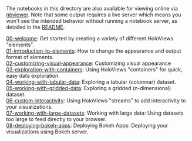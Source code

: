 
The notebooks in this directory are also available for viewing online via [nbviewer](https://nbviewer.jupyter.org). 
Note that some output requires a live server which means you won't see the intended behavior without running a notebook server, as
detailed in the [README](https://github.com/ioam/scipy-2017-holoviews-tutorial/blob/master/README.rst).

[00-welcome](https://nbviewer.jupyter.org/gist/jlstevens/62d27808a3d4beb6f537a83f6e2837a0): Get started by creating a variety of different HoloViews "elements". <br>
[01-introduction-to-elements](https://nbviewer.jupyter.org/gist/jlstevens/e1f9ee0ef93df371b4ae178f406a034c): How to change the appearance and output format of elements.<br>
[02-customizing-visual-appearance](https://nbviewer.jupyter.org/gist/jlstevens/aaa9e1ae6cd5ca4e731c0287a1b296df): Customizing visual appearance<br>
[03-exploration-with-containers](https://nbviewer.jupyter.org/gist/jlstevens/9b4cb4c627534480c00b4a425843e971): Using HoloViews "containers" for quick, easy data exploration.<br>
[04-working-with-tabular-data](https://nbviewer.jupyter.org/gist/jlstevens/a97da19a90706c21189d04796df2d907): Exploring a tabular (columnar) dataset.<br>
[05-working-with-gridded-data](https://nbviewer.jupyter.org/gist/jlstevens/96d5cf4d1404105f6a16ee247a938063):  Exploring a gridded (n-dimensional) dataset.<br>
[06-custom-interactivity](https://nbviewer.jupyter.org/gist/jlstevens/b0ae8f72243b1959d05b6eb8d8e6e2f6): Using HoloViews "streams" to add interactivity to your visualizations.<br>
[07-working-with-large-datasets](https://nbviewer.jupyter.org/gist/jlstevens/a8460b5ada31d77d9ce1ec7fda2bb096):  Working with large data: Using datasets too large to feed directly to your browser.<br>
[08-deploying-bokeh-apps](https://nbviewer.jupyter.org/gist/jlstevens/6a51efdd79f0945502821e23740893f7): Deploying Bokeh Apps: Deploying your visualizations using Bokeh server.<br>
